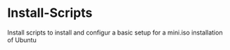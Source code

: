 # Install-Scripts
Install scripts to install and configur a basic setup for a mini.iso installation of Ubuntu
